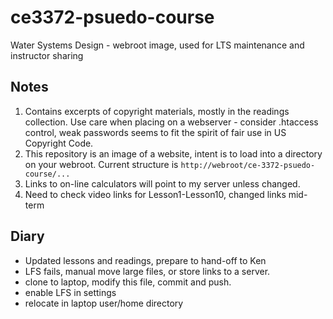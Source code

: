 # ce3372-psuedo-course
Water Systems Design - webroot image, used for LTS maintenance and instructor sharing

## Notes
1.  Contains excerpts of copyright materials, mostly in the readings collection. Use care when placing on a webserver - consider .htaccess control, weak passwords seems to fit the spirit of fair use in US Copyright Code.
2.  This repository is an image of a website, intent is to load into a directory on your webroot. Current structure is `http://webroot/ce-3372-psuedo-course/... `
3.  Links to on-line calculators will point to my server unless changed.
4.  Need to check video links for Lesson1-Lesson10, changed links mid-term

## Diary

- Updated lessons and readings, prepare to hand-off to Ken
- LFS fails, manual move large files, or store links to a server.
- clone to laptop, modify this file, commit and push.
- enable LFS in settings
- relocate in laptop user/home directory

